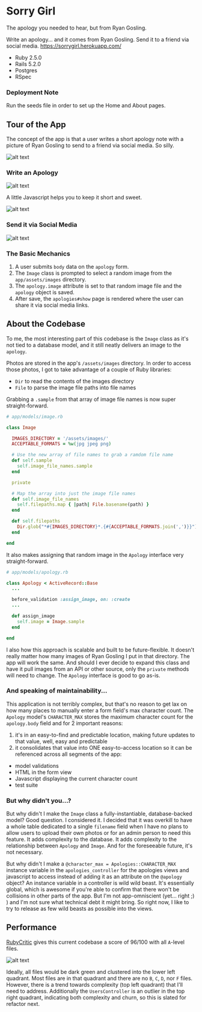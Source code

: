 # Sorry Girl

The apology you needed to hear, but from Ryan Gosling.

Write an apology... and it comes from Ryan Gosling. Send it to a friend via social media. https://sorrygirl.herokuapp.com/

* Ruby 2.5.0
* Rails 5.2.0
* Postgres
* RSpec

### Deployment Note
Run the seeds file in order to set up the Home and About pages.

## Tour of the App

The concept of the app is that a user writes a short apology note with a picture of Ryan Gosling to send to a friend via social media. So silly.

![alt text](/public/screenshots/home.png "home page")


### Write an Apology

![alt text](/public/screenshots/apology1.gif "writing an apology")

A little Javascript helps you to keep it short and sweet.

![alt text](/public/screenshots/apology2.gif "character count validations")

### Send it via Social Media

![alt text](/public/screenshots/apology3.gif "sending via social media")


### The Basic Mechanics

1. A user submits `body` data on the `apology` form.
2. The `Image` class is prompted to select a random image from the `app/assets/images` directory.
3. The `apology.image` attribute is set to that random image file and the `apology` object is saved.
4. After save, the `apologies#show` page is rendered where the user can share it via social media links.


## About the Codebase

To me, the most interesting part of this codebase is the `Image` class as it's not tied to a database model, and it still neatly delivers an image to the `apology`.

Photos are stored in the app's `/assets/images` directory. In order to access those photos, I got to take advantage of a couple of Ruby libraries:

* `Dir` to read the contents of the images directory
* `File` to parse the image file paths into file names

Grabbing a `.sample` from that array of image file names is now super straight-forward.

```ruby
# app/models/image.rb

class Image

  IMAGES_DIRECTORY = '/assets/images/'
  ACCEPTABLE_FORMATS = %w(jpg jpeg png)

  # Use the new array of file names to grab a ramdom file name
  def self.sample
    self.image_file_names.sample
  end

  private

  # Map the array into just the image file names
  def self.image_file_names
    self.filepaths.map { |path| File.basename(path) }
  end

  def self.filepaths
    Dir.glob("*#{IMAGES_DIRECTORY}*.{#{ACCEPTABLE_FORMATS.join(',')}}")    
  end

end
```

It also makes assigning that random image in the `Apology` interface very straight-forward.


```ruby
# app/models/apology.rb

class Apology < ActiveRecord::Base
  ...

  before_validation :assign_image, on: :create
  ...

  def assign_image
    self.image = Image.sample
  end

end
```

I also how this approach is scalable and built to be future-flexible. It doesn't really matter how many images of Ryan Gosling I put in that directory. The app will work the same. And should I ever decide to expand this class and have it pull images from an API or other source, only the `private` methods will need to change. The `Apology` interface is good to go as-is.

### And speaking of maintainability...

This application is not terribly complex, but that's no reason to get lax on how many places to manually enter a form field's max character count. The `Apology` model's `CHARACTER_MAX` stores the maximum character count for the `apology.body` field and for 2 important reasons:

1. it's in an easy-to-find and predictable location, making future updates to that value, well, easy and predictable
2. it consolidates that value into ONE easy-to-access location so it can be referenced across all segments of the app:
 * model validations
 * HTML in the form view
 * Javascript displaying the current character count   
 * test suite

### But why didn't you...?

But why didn't I make the `Image` class a fully-instantiable, database-backed model? Good question. I considered it. I decided that it was overkill to have a whole table dedicated to a single `filename` field when I have no plans to allow users to upload their own photos or for an admin person to need this feature. It adds complexity to the database. It adds complexity to the relationship between `Apology` and `Image`. And for the foreseeable future, it's not necessary.

But why didn't I make a `@character_max = Apologies::CHARACTER_MAX` instance variable in the `apologies_controller` for the apologies views and javascript to access instead of adding it as an attribute on the `@apology` object? An instance variable in a controller is wild wild beast. It's essentially global, which is awesome if you're able to confirm that there won't be collisions in other parts of the app. But I'm not app-omniscient (yet... right ;) ) and I'm not sure what technical debt it might bring. So right now, I like to try to release as few wild beasts as possible into the views.

## Performance

[RubyCritic](https://github.com/whitesmith/rubycritic) gives this current codebase a score of 96/100 with all `A`-level files.

![alt text](/public/screenshots/rubycritic.png "rubycritic metrics")

Ideally, all files would be dark green and clustered into the lower left quadrant. Most files are in that quadrant and there are no `B`, `C`, `D`, nor `F` files. However, there is a trend towards complexity (top left quadrant) that I'll need to address. Additionally the `UsersController` is an outlier in the top right quadrant, indicating both complexity and churn, so this is slated for refactor next.  
